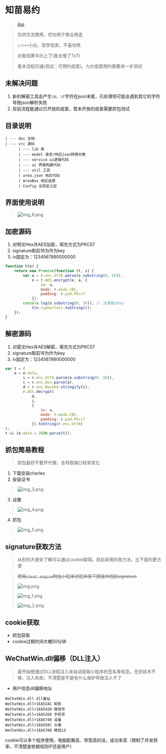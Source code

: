 # 知苗易约

>  [Api](./doc/Api.md)

> 仅供交流使用，切勿用于商业用途

> `c/c++`小白，现学现卖，不喜勿喷
> 
> 对象找黄牛约上了(我太慢了ToT)
> 
> 基本流程已通(测试：可预约疫苗)。九价疫苗预约需要进一步测试

## 未解决问题
1. 新的解密工具会产生`\b`、`\f`字符在json末尾，已处理但可能会遇到其它的字符导致json解析失败
2. 目前流程能通过已开放的疫苗，暂未开放的疫苗需要抓包测试

## 目录说明
```text
| --- doc 文档
| --- src 源码
      | --- lib 库
      | --- model 请求/响应json转换对象
      | --- service ui逻辑代码
      | --- ui 界面构建代码
      | --- util 工具
      | area.json 地区代码
      | AreaBox 地区选择
      | Config 全局定义宏
```

## 界面使用说明
> ![img_6.png](./doc/assets/img_6.png)

## 加密源码

1. 对明文Hex并AES加密，填充方式为PKCS7
2. signature取前16为作为key
3. iv固定为：1234567890000000

```js
function h(e) {
    return new Promise(function (t, s) {
        var a = r.enc.Utf8.parse(o.substring(0, 16)),
            n = r.AES.encrypt(e, a, {
                iv: u,
                mode: r.mode.CBC,
                padding: r.pad.Pkcs7
            });
        console.log(o.substring(0, 16)), // 这里输出key
            t(n.ciphertext.toString());
    });
}
```

## 解密源码

1. 对密文Hex并AES解密，填充方式为PKCS7
2. signature取前16为作为key
3. iv固定为：1234567890000000

```js
var t = (
    a = e.data,
        i = r.enc.Utf8.parse(o.substring(0, 16)),
        c = r.enc.Hex.parse(a),
        d = r.enc.Base64.stringify(c),
        r.AES.decrypt(
            d,
            i,
            {
                iv: u,
                mode: r.mode.CBC,
                padding: r.pad.Pkcs7
            }).toString(r.enc.Utf8)
);
t && (e.data = JSON.parse(t));
```

## 抓包简易教程
> 抓包最好不要开代理，会导致端口经常变化

1. 下载安装charles
2. 安装证书 
> ![img_3.png](./doc/assets/img_3.png)
3. 设置
> ![img_4.png](./doc/assets/img_4.png)
4. 抓包
> ![img_5.png](./doc/assets/img_5.png)

## signature获取方法

> 从别的大佬处了解可以通过cookie取得。目前采用的改方法，比下面的更方便

> ~~使用`cheat engine`附加小程序进程并按下图操作找到signature~~
>
> ![img.png](./doc/assets/img.png)
>
> ![img_1.png](./doc/assets/img_1.png)
>
> ![img_2.png](./doc/assets/img_2.png)

## cookie获取

- 抓包获取
- cookie过期时间大概50分钟

## WeChatWin.dll偏移（DLL注入）
> 最开始想通过DLL进程注入来自动获取小程序的签名等信息，无奈技术不够，注入失败，不清楚是不是有什么保护导致注入不了

- 用户信息dll偏移地址

```text
WeChatWin.dll dll基址
WeChatWin.dll+1EA52AC 昵称
WeChatWin.dll+1EA5428 微信号
WeChatWin.dll+1EA52E0 手机号
WeChatWin.dll+1EA5740 设备
WeChatWin.dll+1EA558C 头像
WeChatWin.dll+1EA5708 微信id
```
cookie可以多个程序使用，电脑配置高、带宽高的话，成功率高（限制了并发频率，不清楚是依据规则IP还是用户）
